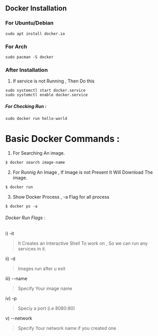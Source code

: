 ## Docker Installation


### For Ubuntu/Debian
```
sudo apt install docker.io
```
### For Arch 
```
sudo pacman -S docker
```

### After Installation
1. If service is not Running , Then Do this 
```
sudo systemctl start docker.service
sudo systemctl enable docker.service
```
##### For Checking Run :
```
sudo docker run hello-world 
```

# Basic Docker Commands :
1. For Searching An image.
```bash
$ docker search image-name  
```
2. For Runnig An Image , If Image is not Present It Will Download The image.
```bash
$ docker run
```
3. Show Docker Process , -a Flag for all process
```
$ docker ps -a 
```


###### Docker Run Flags :
i) -it
> It Creates an Interactive Shell To work on , So we can run any services in it.

ii) -d 
> Images run after u exit 

iii) --name
> Specify Your image name 

iv) -p
> Speciy a port (i.e 8080:80)

v) --network
> Specify Your network name if you created one 

 
  
